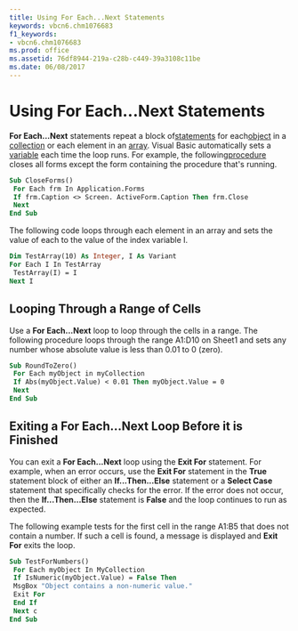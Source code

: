 ```yaml
---
title: Using For Each...Next Statements
keywords: vbcn6.chm1076683
f1_keywords:
- vbcn6.chm1076683
ms.prod: office
ms.assetid: 76df8944-219a-c28b-c449-39a3108c11be
ms.date: 06/08/2017
---
```



# Using For Each...Next Statements

 **For Each...Next** statements repeat a block of[statements](../../Glossary/vbe-glossary.md#statement) for each[object](../../Glossary/vbe-glossary.md#object) in a [collection](../../Glossary/vbe-glossary.md#collection) or each element in an [array](../../Glossary/vbe-glossary.md#array). Visual Basic automatically sets a [variable](../../Glossary/vbe-glossary.md#variable) each time the loop runs. For example, the following[procedure](../../Glossary/vbe-glossary.md#procedure) closes all forms except the form containing the procedure that's running.


```vb
Sub CloseForms() 
 For Each frm In Application.Forms 
 If frm.Caption <> Screen. ActiveForm.Caption Then frm.Close 
 Next 
End Sub
```


The following code loops through each element in an array and sets the value of each to the value of the index variable I.




```vb
Dim TestArray(10) As Integer, I As Variant 
For Each I In TestArray 
 TestArray(I) = I 
Next I 

```


## Looping Through a Range of Cells

Use a  **For Each...Next** loop to loop through the cells in a range. The following procedure loops through the range A1:D10 on Sheet1 and sets any number whose absolute value is less than 0.01 to 0 (zero).


```vb
Sub RoundToZero() 
 For Each myObject in myCollection 
 If Abs(myObject.Value) < 0.01 Then myObject.Value = 0 
 Next 
End Sub
```


## Exiting a For Each...Next Loop Before it is Finished

You can exit a  **For Each...Next** loop using the **Exit For** statement. For example, when an error occurs, use the **Exit For** statement in the **True** statement block of either an **If...Then...Else** statement or a **Select Case** statement that specifically checks for the error. If the error does not occur, then the **If…Then…Else** statement is **False** and the loop continues to run as expected.

The following example tests for the first cell in the range A1:B5 that does not contain a number. If such a cell is found, a message is displayed and  **Exit For** exits the loop.




```vb
Sub TestForNumbers() 
 For Each myObject In MyCollection 
 If IsNumeric(myObject.Value) = False Then 
 MsgBox "Object contains a non-numeric value." 
 Exit For 
 End If 
 Next c 
End Sub
```


